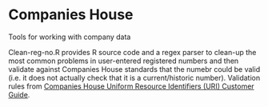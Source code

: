 # Companies House
Tools for working with company data

Clean-reg-no.R provides R source code and a regex parser to clean-up the most common problems in user-entered registered numbers and then validate against Companies House standards that the numebr could be valid (i.e. it does not actually check that it is a current/historic number). Validation rules from [Companies House Uniform Resource Identifiers (URI) Customer Guide](https://assets.publishing.service.gov.uk/government/uploads/system/uploads/attachment_data/file/809682/uniformResourceIdentifiersCustomerGuide.pdf).
